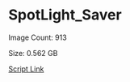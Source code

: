 # SpotLight_Saver

Image Count: 913

Size: 0.562 GB

[Script Link](https://github.com/liuyal/Archive/blob/master/Python/Utilities/Miscellaneous/spotlight_saver.py)